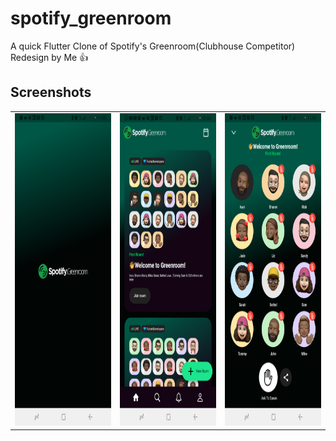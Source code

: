 # spotify_greenroom

A quick Flutter Clone of Spotify's Greenroom(Clubhouse Competitor) Redesign by Me 👍

## Screenshots

<table>
    <td>
     <img src="assets/screenshots/flutter_03.png/" height="500em" />
    </td>
    <td>
      <img src="assets/screenshots/flutter_01.png/" height="500em" />
    </td>
    <td>
      <img src="assets/screenshots/flutter_02.png/" height="500em" />
    </td>
  </tr>
</table>
